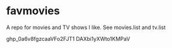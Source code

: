 # favmovies

A repo for movies and TV shows I like. See movies.list and tv.list

ghp_0a6v8fgzcaaVFo2FJT1 DAXbi1yXWto1KMPaV
